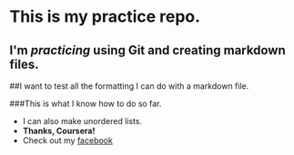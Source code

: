 This is my practice repo.
===============================

I'm *practicing* using Git and creating markdown files.
-----------------------------------------------------

##I want to test all the formatting I can do with a markdown file.

###This is what I know how to do so far.

* I can also make unordered lists.
* **Thanks, Coursera!**
* Check out my [facebook](https://facebook.com/rachel.leffel.9)



